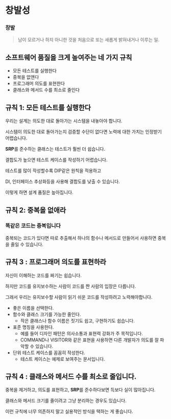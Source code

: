 # 창발성

### 창발

> 남이 모르거나 하지 아니한 것을 처음으로 또는 새롭게 밝혀내거나 이루는 일.

## 소프트웨어 품질을 크게 높여주는 네 가지 규칙

- 모든 테스트를 실행한다
- 중복을 없앤다
- 프로그래머 의도를 표현한다
- 클래스와 메서드 수를 최소로 줄인다

## 규칙 1: 모든 테스트를 실행한다

우리는 설계는 의도한 대로 돌아가는 시스템을 내놓아야 합니다.

시스템이 의도한 대로 돌아가는지 검증할 수단이 없다면 노력에 대한 가치는 인정받기 어렵습니다.

**SRP**를 준수하는 클래스는 테스트가 훨씬 더 쉽습니다.

결합도가 높으면 테스트 케이스를 작성하기 어렵습니다.

테스트를 많이 작성할수록 DIP같은 원칙을 적용하고

DI, 인터페이스 추상화등을 사용해 결합도를 낮출 수 있습니다.

이렇게 하면 설계 품질은 높아집니다.

## 규칙 2: 중복을 없애라

### 똑같은 코드는 중복입니다

중복되는 코드가 있다면 따로 추출해서 하나의 함수나 메서드로 만들어서 사용하면 중복을 줄일 수 있습니다.

## 규칙 3 : 프로그래머 의도를 표현하라

자신이 이해하는 코드를 짜기는 쉽습니다.

하지만 코드를 유지보수하는 사람이 코드를 짠 사람의 입장은 다릅니다.

그래서 우리는 유지보수할 사람이 읽기 쉬운 코드를 작성하려고 노력해야합니다.

- 좋은 이름을 선택한다.
- 함수와 클래스 크기를 가능한 줄인다.
    - 작은 클래스나 함수 이름은 짓기도 쉽고, 구현하기도 쉽습니다.
- 표준 명칭을 사용한다.
    - 예를 들어 디자인 패턴은 의사소통과 표현력 강화가 주 목적입니다.
    - COMMAND나 VISITOR와 같은 표현을 사용하면 다른 개발자가 의도를 잘 파악할 수 있습니다.
- 단위 테스트 케이스를 꼼꼼히 작성한다.
    - 테스트 케이스는 예제로 보여주는 문서입니다.

## 규칙 4 : 클래스와 메서드 수를 최소로 줄입니다.

중복을 제거하고, 의도를 표현하고, **SRP**를 준수하다보면 득보다 실이 많아집니다.

클래스와 메서드 크기를 줄이려고 그냥 분리하는 경우도 있습니다.

이런 규칙에 너무 의존하지 말고 실용적인 방식을 택하는 게 좋습니다.
